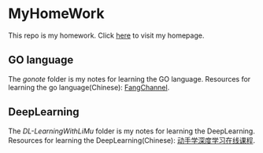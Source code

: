 # MyHomeWork
This repo is my homework.
Click [here](https://inusturbo.github.io) to visit my homepage.
## GO language
The *gonote* folder is my notes for learning the GO language.
Resources for learning the go language(Chinese): [FangChannel](https://www.bilibili.com/video/BV1s341147US).

## DeepLearning
The *DL-LearningWithLiMu* folder is my notes for learning the DeepLearning.
Resources for learning the DeepLearning(Chinese): [动手学深度学习在线课程](https://courses.d2l.ai/zh-v2/).